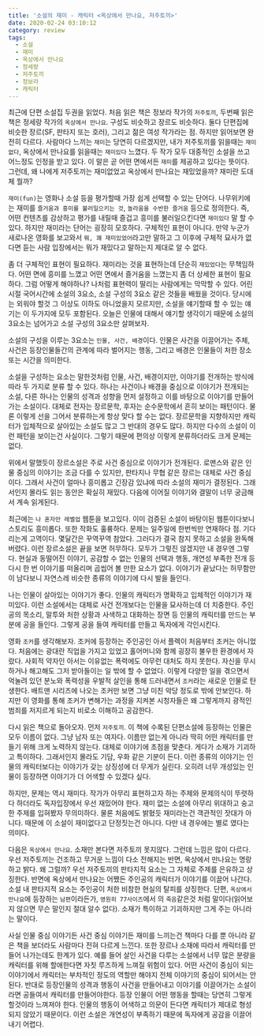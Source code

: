 ```yaml
---
title: '소설의 재미 - 캐릭터 <옥상에서 만나요, 저주토끼>'
date: 2020-02-24 03:10:12
category: review
tags:
  - 소설
  - 재미
  - 옥상에서 만나요
  - 정세랑
  - 저주토끼
  - 정보라
  - 캐릭터
---
```


최근에 단편 소설집 두권을 읽었다. 처음 읽은 책은 정보라 작가의 `저주토끼`, 두번째 읽은 책은 정세랑 작가의 `옥상에서 만나요`. 구성도 비슷하고 장르도 비슷하다. 둘다 단편집에 비슷한 장르(SF, 판타지 또는 호러), 그리고 젊은 여성 작가라는 점. 하지만 읽어보면 완전히 다르다. 사람마다 느끼는 `재미`는 당연히 다르겠지만, 내가 저주토끼를 읽을때는 `재미없다`, 옥상에서 만나요를 읽을때는 `재미있다` 느꼈다. 두 작가 모두 대중적인 소설을 쓰고 어느정도 인정을 받고 있다. 이 말은 곧  어떤 면에서든 `재미`를 제공하고 있다는 뜻이다. 그런데, 왜 나에게 저주토끼는 재미없었고 옥상에서 만나요는 재밌었을까? 재미란 도대체 뭘까?

`재미(fun)`는 영화나 소설 등을 평가할때 가장 쉽게 선택할 수 있는 단어다. 나무위키에는 재미를 `즐거움과 흥미를 불러일으키는 것`, `놀라움을 수반한 즐거움` 등으로 정의한다. 즉, 어떤 컨텐츠를 감상하고 평가를 내릴때 즐겁고 흥미를 불러일으킨다면 `재미있다` 말 할 수 있다. 하지만 재미라는 단어는 굉장히 모호하다. 구체적인 표현이 아니다. 만약 누군가 새로나온 영화를 보고와서 `뭐, 꽤 재미있었어`라고만 말하고 그 이후에 구체적 묘사가 없다면 듣는 사람 입장에서는 뭐가 재밌다고 말하는지 제대로 알 수 없다.

좀 더 구체적인 표현이 필요하다. 재미라는 것을 표현하는데 단순히 `재밌었다`는 무책임하다. 어떤 면에 흥미를 느꼈고 어떤 면에서 즐거움을 느꼈는지 좀 더 상세한 표현이 필요하다. 그럼 어떻게 해야하나? 나처럼 표현력이 딸리는 사람에게는 막막할 수 있다. 어린시절 국어시간에 소설의 3요소, 소설 구성의 3요소 같은 것들을 배웠을 것이다. 당시에는 외워야 할것 그 이상도 이하도 아니었을지 모르지만, 소설을 얘기할때 할 수 있는 얘기는 이 두가지에 모두 포함된다. 오늘은 인물에 대해서 얘기할 생각이기 때문에 소설의 3요소는 넘어가고 소설 구성의 3요소만 살펴보자. 

소설의 구성을 이루는 3요소는 `인물, 사건, 배경`이다. 인물은 사건을 이끌어가는 주체, 사건은 등장인물들간의 관계에 따라 벌어지는 행동, 그리고 배경은 인물들이 처한 장소 또는 시간을 의미한다. 

소설을 구성하는 요소는 말한것처럼 인물, 사건, 배경이지만, 이야기를 전개하는 방식에 따라 두 가지로 분류 할 수 있다. 하나는 사건이나 배경을 중심으로 이야기가 전개되는 소설, 다른 하나는 인물의 성격과 성향을 먼저 설정하고 이를 바탕으로 이야기를 만들어가는 소설이다. 대체로 전자는 장르문학, 후자는 순수문학에서 흔히 보이는 패턴이다. 물론 이렇게 선을 그어서 분류하는게 항상 맞다 할 수는 없다. 장르문학을 지향하지만 캐릭터가 입체적으로 살아있는 소설도 많고 그 반대의 경우도 많다. 하지만 다수의 소설이 이런 패턴을 보이는건 사실이다. 그렇기 때문에 편의상 이렇게 분류하더라도 크게 문제는 없다. 

위에서 말했듯이 장르소설은 주로 사건 중심으로 이야기가 전개된다. 로맨스와 같은 인물 중심의 이야기는 조금 다를 수 있지만, 판타지나 무협 같은 장르는 대체로 사건 중심이다. 그래서 사건이 얼마나 흥미롭고 긴장감 있냐에 따라 소설의 재미가 결정된다. 그래서인지 몰라도 읽는 동안은 확실히 재밌다. 다음에 이어질 이야기와 결말이 너무 궁금해서 계속 읽게된다.

최근에는 `나 혼자만 레벨업` 웹툰을 보고있다. 이미 검증된 소설이 바탕이된 웹툰이다보니 스토리도 흥미롭다. 또한 작화도 훌륭하다. 문제는 일주일에 한번씩만 연재하다 점. 기다리는게 고역이다. 몇달간은 꾸역꾸역 참았다. 그러다가 결국 참지 못하고 소설을 완독해 버렸다. 이런 장르소설은 끝을 보면 허무하다. 모두가 그렇진 않겠지만 내 경우엔 그렇다. 현실과 동떨어진 이야기, 공감할 수 없는 인물의 선택과 행동, 개연성 부족한 전개 등 다시 한 번 이야기를 떠올리며 곱씹어 볼 만한 요소가 없다. 이야기가 끝났다는 허무함만이 남다보니 자연스레 비슷한 종류의 이야기에 다시 발을 들인다. 

나는 인물이 살아있는 이야기가 좋다. 인물의 캐릭터가 명확하고 입체적인 이야기가 재미있다. 이런 소설에서는 대체로 사건 전개보다는 인물을 묘사하는데 더 치중한다. 주인공의 목소리, 말투와 처한 상황과 사색하고 대화하는 장면 등 인물의 캐릭터를 만드는 부분에 공을 들인다. 그렇게 공을 들여 캐릭터를 만들고 독자에게 각인시킨다. 

영화 `조커`를 생각해보자. 조커에 등장하는 주인공인 아서 플렉이 처음부터 조커는 아니었다. 처음에는 광대란 직업을 가지고 있었고 홀어머니와 함께 굉장히 불우한 환경에서 자랐다. 사회적 약자인 아서는 이유없는 폭력에도 아무런 대처도 하지 못한다. 자신을 무시하거나 해고해도 그저 받아들이는 일 밖에 할 수 없었다. 이렇게 다양한 일을 겪으면서 억눌려 있던 분노와 폭력성을 우발적 살인을 통해 드러내면서 `조커`라는 새로운 인물로 탄생한다. 배트맨 시리즈에 나오는 조커만 보면 그냥 미친 악당 정도로 밖에 안보인다. 하지만 이 영화를 통해 조커가 변해가는 과정을 지켜본 시청자들은  왜 그렇게까지 광적인 범죄를 저지르게 되는지 비로소 이해하고 공감한다.

다시 읽은 책으로 돌아오자. 먼저 `저주토끼`. 이 책에 수록된 단편소설에 등장하는 인물은 모두 이름이 없다. 그냥 남자 또는 여자다. 이름만 없는게 아니라 딱히 어떤 캐릭터를 만들기 위해 크게 노력하지 않는다. 대체로 이야기에 초점을 맞춘다. 게다가 소재가 기괴하고 특이하다. 그래서인지 몰라도 기담, 우화 같은 기분이 든다. 이런 종류의 이야기는 인물의 캐릭터보다는 이야기가 갖는 상징성에 더 무게가 실린다. 오히려 너무 개성있는 인물이 등장하면 이야기가 더 어색할 수 있겠다 싶다.

하지만, 문제는 역시 재미다. 작가가 아무리 표현하고자 하는 주제와 문제의식이 뚜렷하다 하더라도 독자입장에서 우선 재밌어야 한다. 재미 없는 소설에 아무리 위대하고 숭고한 주제를 입혀봤자 무의미하다. 물론 처음에도 밝혔듯 재미라는건 객관적인 잣대가 아니다. 때문에 이 소설이 재미없다고 단정짓는건 아니다. 다만 내 경우에는 별로 였다는 의미다. 

다음은 `옥상에서 만나요`. 소재만 본다면 저주토끼 못지않다. 그런데 느낌은 많이 다르다. 우선 저주토끼는 건조하고 무거운 느낌이 다소 전해지는 반면, 옥상에서 만나요는 명랑하고 밝다. 왜 그럴까? 우선 저주토끼의 판타지적 요소는 그 자체로 주제를 은유하고 상징한다. 반면에 옥상에서 만나요는 어쨌든 주인공의 캐릭터가 이야기를 이끌어 나간다. 소설 내 판타지적 요소는 주인공이 처한 비참한 현실의 탈피를 상징한다. 단편, `옥상에서 만나요`에 등장하는 `남편`이라든가, `영원히 77사이즈`에서 의 `죽음`같은것 처럼 말이다(읽어보지 않으면 무슨 말인지 절대 알수 없다). 소재가 특이하고 기괴하지만 그게 주는 아니라는 말이다. 

사실 인물 중심 이야기든 사건 중심 이야기든 재미를 느끼는건 책마다 다를 뿐 아니라 같은 책을 보더라도 사람마다 전혀 다르게 느낀다. 또한 장르나 소재에 따라서 캐릭터를 만들어 나가는데도 한계가 있다. 예를 들어 살인 사건을 다루는 소설에서 너무 많은 분량을 캐릭터를 위해 할애한다면 자칫 루즈하게 느껴질 위험이 있다. 어떤 사건이 중심이 되는 이야기에서 캐릭터는 부차적인 정도의 역할만 해야지 전체 이야기의 중심이 되어서는 안된다. 반대로 등장인물의 성격과 행동이 사건을 만들어내고 이야기를 이끌어가는 소설이라면 공들여서 캐릭터를 만들어야한다. 등장 인물이 어떤 행동을 할때는 당연히 그렇게 할것이라 느껴져야 한다. 인물의 행동이 어색하고 의문이 든다면 캐릭터가 제대로 형성되지 않았기 때문이다. 이런 소설은 개연성이 부족하기 때문에 독자에게 공감을 이끌어 내기 어렵다. 
